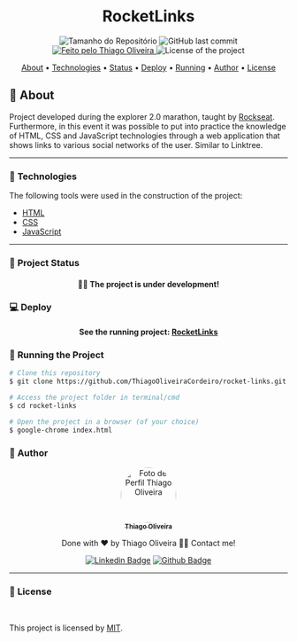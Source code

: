 <h1 align="center">RocketLinks</h1>
<!-- <img alt="Proffy" src="./github/banner.png"> -->
<p align="center">
  <img alt="Tamanho do Repositório" src="https://img.shields.io/github/repo-size/ThiagoOliveiraCordeiro/rocket-links?style=for-the-badge">
  <img alt="GitHub last commit" src="https://img.shields.io/github/last-commit/ThiagoOliveiraCordeiro/rocket-links?style=for-the-badge">
  <a href="https://github.com/ThiagoOliveiraCordeiro">
    <img alt="Feito pelo Thiago Oliveira" src="https://img.shields.io/badge/feito%20por-Thiago Oliveira-%237519C1?style=for-the-badge">
  </a>
  <img alt="License of the project" src="https://img.shields.io/cocoapods/l/m?style=for-the-badge"/>
<p>

<p align="center">
 <a href="#bookmark_tabs-about">About</a> •
<a href="#hammer-technologies">Technologies</a> •
 <a href="#triangular_ruler-project-status">Status</a> •
<a href="#computer-deploy">Deploy</a> •
 <a href="#dvd-running-the-project">Running</a> •
 <a href="#boy-author">Author</a> •
 <a href="#page_facing_up-license">License</a>
</p>

## :bookmark_tabs: About

Project developed during the explorer 2.0 marathon, taught by [Rockseat](https://www.rocketseat.com.br/). Furthermore, in this event it was possible to put into practice the knowledge of HTML, CSS and JavaScript technologies through a web application that shows links to various social networks of the user. Similar to Linktree.

---
### :hammer: **Technologies**

The following tools were used in the construction of the project:

- [HTML](https://developer.mozilla.org/pt-BR/docs/Web/HTML)
- [CSS](https://developer.mozilla.org/pt-BR/docs/Web/CSS)
- [JavaScript](https://www.javascript.com/)

---
### :triangular_ruler: **Project Status**

<h4 align="center"> 
	👨‍🏫 The project is under development!
</h4>

### :computer: Deploy

<h4 align="center"> 
	See the running project: <a href="https://thiagooliveiracordeiro.github.io/rocket-links/">RocketLinks</a>
</h4>

### :dvd: **Running the Project**

```bash
# Clone this repository
$ git clone https://github.com/ThiagoOliveiraCordeiro/rocket-links.git

# Access the project folder in terminal/cmd
$ cd rocket-links

# Open the project in a browser (of your choice)
$ google-chrome index.html
```

### :boy: **Author**

<div align="center">
<a href="https://github.com/ThiagoOliveiraCordeiro">
 <img style="border-radius: 50%;" src="https://avatars.githubusercontent.com/u/59898828?s=400&u=5fe84d654a8162d448d5743f9e8eb3506f20102c&v=4" width="100px;" alt="Foto de Perfil Thiago Oliveira"/>
 <br />
 <sub><b>Thiago Oliveira</b></sub></a>

Done with ❤️ by Thiago Oliveira 👋🏽 Contact me!

[![Linkedin Badge](https://img.shields.io/badge/-Thiago_Oliveira-blue?style=flat-square&logo=Linkedin&logoColor=white&link=https://www.linkedin.com/in/thiago-de-oliveira-cordeiro-32562b1b6/)](https://www.linkedin.com/in/thiago-de-oliveira-cordeiro-32562b1b6/)
[![Github Badge](https://img.shields.io/badge/-Thiago_Oliveira-000?style=flat-square&logo=Github&logoColor=white&link=https://github.com/ThiagoOliveiraCordeiro)](https://github.com/ThiagoOliveiraCordeiro)
</div>

---
### :page_facing_up: **License**

<br />

This project is licensed by [MIT](./LICENSE).
